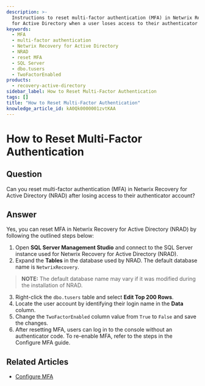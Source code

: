 ```yaml
---
description: >-
  Instructions to reset multi-factor authentication (MFA) in Netwrix Recovery
  for Active Directory when a user loses access to their authenticator account.
keywords:
  - MFA
  - multi-factor authentication
  - Netwrix Recovery for Active Directory
  - NRAD
  - reset MFA
  - SQL Server
  - dbo.tusers
  - TwoFactorEnabled
products:
  - recovery-active-directory
sidebar_label: How to Reset Multi-Factor Authentication
tags: []
title: "How to Reset Multi-Factor Authentication"
knowledge_article_id: kA0Qk0000001zvtKAA
---
```


# How to Reset Multi-Factor Authentication

## Question

Can you reset multi-factor authentication (MFA) in Netwrix Recovery for Active Directory (NRAD) after losing access to their authenticator account?

## Answer

Yes, you can reset MFA in Netwrix Recovery for Active Directory (NRAD) by following the outlined steps below:

1. Open **SQL Server Management Studio** and connect to the SQL Server instance used for Netwrix Recovery for Active Directory (NRAD).
2. Expand the **Tables** in the database used by NRAD. The default database name is `NetwrixRecovery`.

> **NOTE:** The default database name may vary if it was modified during the installation of NRAD.

3. Right-click the `dbo.tusers` table and select **Edit Top 200 Rows**.
4. Locate the user account by identifying their login name in the **Data** column.
5. Change the `TwoFactorEnabled` column value from `True` to `False` and save the changes.
6. After resetting MFA, users can log in to the console without an authenticator code. To re-enable MFA, refer to the steps in the Configure MFA guide.

## Related Articles

- [Configure MFA](/docs/kb/recoveryad/how-to-reset-multi-factor-authentication.md)

